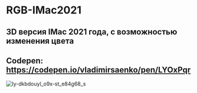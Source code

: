 # RGB-IMac2021

## 3D версия IMac 2021 года, с возможностью изменения цвета

## Codepen: https://codepen.io/vladimirsaenko/pen/LYOxPqr

![ly-dkbdouyl_o9x-st_e84g68_s](https://user-images.githubusercontent.com/56477695/120351717-c52ac000-c308-11eb-84e4-f82d6dc7bba8.jpeg)
